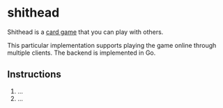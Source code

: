 # shithead
Shithead is a [card game](https://www.pagat.com/beating/shithead.html) that you can play with others.

This particular implementation supports playing the game online through multiple clients. The backend is implemented in Go.

## Instructions
1. ... 
2. ...
